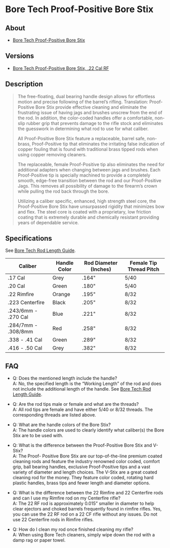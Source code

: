 # Bore Tech Proof-Positive Bore Stix

## About

* [Bore Tech Proof-Positive Bore Stix](https://www.boretech.com/categories/rifle-cleaning-supplies/cleaning-rods/proof-positive-bore-stix)

## Versions

* [Bore Tech Proof-Positive Bore Stix, .22 Cal RF](https://www.boretech.com/products/proof-positive-bore-stix-22-cal-rf)

## Description

> The free-floating, dual bearing handle design allows for effortless motion and precise following of the barrel’s rifling. Translation: Proof-Positive Bore Stix provide effective cleaning and eliminate the frustrating issue of having jags and brushes unscrew from the end of the rod. In addition, the color-coded handles offer a comfortable, non-slip rubber grip that prevents damage to the rifle stock and eliminates the guesswork in determining what rod to use for what caliber.
>
> All Proof-Positive Bore Stix feature a replaceable, barrel safe, non-brass, Proof-Positive tip that eliminates the irritating false indication of copper fouling that is found with traditional brass tipped rods when using copper removing cleaners.
>
> The replaceable, female Proof-Positive tip also eliminates the need for additional adapters when changing between jags and brushes. Each Proof-Positive tip is specially machined to provide a completely smooth, edge-free transition between the rod and our Proof-Positive Jags. This removes all possibility of damage to the firearm’s crown while pulling the rod back through the bore.
>
> Utilizing a caliber specific, enhanced, high strength steel core, the Proof-Positive Bore Stix have unsurpassed rigidity that minimizes bow and flex. The steel core is coated with a proprietary, low friction coating that is extremely durable and chemically resistant providing years of dependable service.

## Specifications

See [Bore Tech Rod Length Guide](https://github.com/CumpsD/second-brain/raw/main/assets/shooting/boretech/Rod-Length-Guide.pdf).

| Caliber | Handle Color | Rod Diameter (Inches) | Female Tip Thread Pitch |
| -- | -- | -- | -- |
| .17 Cal | Grey | .164" | 5/40 |
| .20 Cal | Green | .180" | 5/40 |
| .22 Rimfire | Orange | .195" | 8/32 |
| .223 Centerfire | Black | .205" | 8/32 |
| .243/6mm - .270 Cal | Blue | .221" | 8/32 |
| .284/7mm - .308/8mm | Red | .258" | 8/32 |
| .338 - .41 Cal | Green | .289" | 8/32 |
| .416 - .50 Cal | Grey | .382" | 8/32 |

## FAQ

* Q: Does the mentioned length include the handle? \
  A: No, the specified length is the “Working Length” of the rod and does not include the additional length of the handle. See [Bore Tech Rod Length Guide](https://github.com/CumpsD/second-brain/raw/main/assets/shooting/boretech/Rod-Length-Guide.pdf).

* Q: Are the rod tips male or female and what are the threads? \
  A: All rod tips are female and have either 5/40 or 8/32 threads. The corresponding threads are listed above.

* Q: What are the handle colors of the Bore Stix? \
  A: The handle colors are used to clearly identify what caliber(s) the Bore Stix are to be used with.

* Q: What is the difference between the Proof-Positive Bore Stix and V-Stix? \
  A: The Proof- Positive Bore Stix are our top-of-the-line premium coated cleaning rods and feature the industry renowned color coded, comfort grip, ball bearing handles, exclusive Proof-Positive tips and a vast variety of diameter and length choices. The V-Stix are a great coated cleaning rod for the money. They feature color coded, rotating hard plastic handles, brass tips and fewer length and diameter options.

* Q: What is the difference between the 22 Rimfire and 22 Centerfire rods and can I use my Rimfire rod on my Centerfire rifle? \
  A: The 22 RF rod is approximately 0.015” smaller in diameter to help clear ejectors and choked barrels frequently found in rimfire rifles. Yes, you can use the 22 RF rod on a 22 CF rifle without any issues. Do not use 22 Centerfire rods in Rimfire rifles.

* Q: How do I clean my rod once finished cleaning my rifle? \
  A: When using Bore Tech cleaners, simply wipe down the rod with a damp rag or paper towel.
